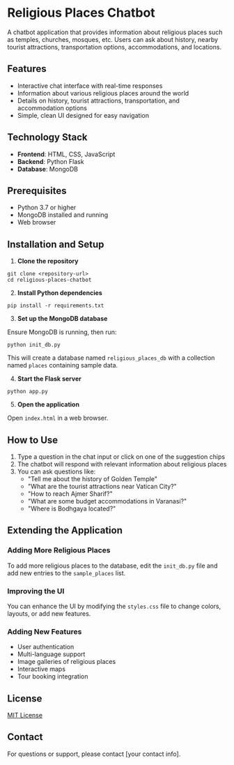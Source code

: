 # Religious Places Chatbot

A chatbot application that provides information about religious places such as temples, churches, mosques, etc. Users can ask about history, nearby tourist attractions, transportation options, accommodations, and locations.

## Features

- Interactive chat interface with real-time responses
- Information about various religious places around the world
- Details on history, tourist attractions, transportation, and accommodation options
- Simple, clean UI designed for easy navigation

## Technology Stack

- **Frontend**: HTML, CSS, JavaScript
- **Backend**: Python Flask
- **Database**: MongoDB

## Prerequisites

- Python 3.7 or higher
- MongoDB installed and running
- Web browser

## Installation and Setup

1. **Clone the repository**

```
git clone <repository-url>
cd religious-places-chatbot
```

2. **Install Python dependencies**

```
pip install -r requirements.txt
```

3. **Set up the MongoDB database**

Ensure MongoDB is running, then run:

```
python init_db.py
```

This will create a database named `religious_places_db` with a collection named `places` containing sample data.

4. **Start the Flask server**

```
python app.py
```

5. **Open the application**

Open `index.html` in a web browser.

## How to Use

1. Type a question in the chat input or click on one of the suggestion chips
2. The chatbot will respond with relevant information about religious places
3. You can ask questions like:
   - "Tell me about the history of Golden Temple"
   - "What are the tourist attractions near Vatican City?"
   - "How to reach Ajmer Sharif?"
   - "What are some budget accommodations in Varanasi?"
   - "Where is Bodhgaya located?"

## Extending the Application

### Adding More Religious Places

To add more religious places to the database, edit the `init_db.py` file and add new entries to the `sample_places` list.

### Improving the UI

You can enhance the UI by modifying the `styles.css` file to change colors, layouts, or add new features.

### Adding New Features

- User authentication
- Multi-language support
- Image galleries of religious places
- Interactive maps
- Tour booking integration

## License

[MIT License](LICENSE)

## Contact

For questions or support, please contact [your contact info]. 